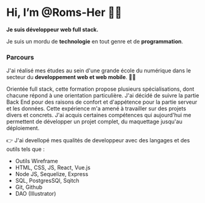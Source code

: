 

# Hi, I’m @Roms-Her 👋😀
**Je suis développeur web full stack.**

  Je suis un mordu de **technologie** en tout genre et de **programmation**. 

  ### Parcours

J'ai réalisé mes études au sein d'une grande école du numérique dans le secteur du **developpement web et web mobile**. 🧑‍🎓

Orientée full stack, cette formation propose plusieurs spécialisations, dont chacune répond à une orientation particulière. J'ai décidé de suivre la partie Back End pour des raisons de confort et d'appétence pour la partie serveur et les données. Cette expérience m'a amené à travailler sur des projets divers et concrets. J'ai acquis certaines compétences qui aujourd'hui me permettent de développer un projet complet, du maquettage jusqu'au déploiement.

👉 J'ai devellopé mes qualités de developpeur avec des langages et des outils tels que :

  - Outils Wireframe
  - HTML, CSS, JS, React, Vue.js
  - Node JS, Sequelize, Express
  - SQL, PostgresSQl, Sqitch
  - Git, Github
  - DAO (Illustrator)
